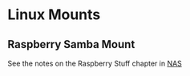 # Linux Mounts

## Raspberry Samba Mount

See the notes on the Raspberry Stuff chapter in [NAS](./../RPI3/nas.md) 